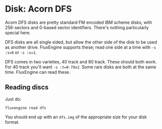 Disk: Acorn DFS
===============

Acorn DFS disks are pretty standard FM encoded IBM scheme disks, with
256-sectors and 0-based sector identifiers. There's nothing particularly
special here.

DFS disks are all single sided, but allow the other side of the disk to be
used as another drive. FluxEngine supports these; read one side at a time
with `-s :s=0` or `-s :s=1`.

DFS comes in two varieties, 40 track and 80 track. These should both work.
For 40 track you'll want `-s :t=0-79x2`. Some rare disks are both at the same
time. FluxEngine can read these.

Reading discs
-------------

Just do:

```
fluxengine read dfs
```

You should end up with an `dfs.img` of the appropriate size for your disk
format.
